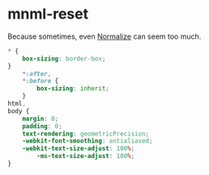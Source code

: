 # mnml-reset

Because sometimes, even [Normalize](http://github.com/necolas/normalize.css) can seem too much.

````css
* {
    box-sizing: border-box;
}
    *:after,
    *:before {
        box-sizing: inherit;
    }
html,
body {
    margin: 0;
    padding: 0;
    text-rendering: geometricPrecision;
    -webkit-font-smoothing: antialiased;
    -webkit-text-size-adjust: 100%;
        -ms-text-size-adjust: 100%;
}
